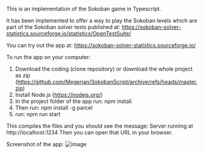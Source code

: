 This is an implementation of the Sokoban game in Typescript.

It has been implemented to offer a way to play the Sokoban levels which are part of the Sokoban solver tests published at: https://sokoban-solver-statistics.sourceforge.io/statistics/OpenTestSuite/

You can try out the app at: https://sokoban-solver-statistics.sourceforge.io/

To run the app on your computer:

1. Download the coding (clone repository) or download the whole project as zip (https://github.com/Megerian/SokobanScript/archive/refs/heads/master.zip)
3. Install Node.js (https://nodejs.org/)
4. In the project folder of the app run: npm install
5. Then run: npm install -g parcel
6. run: npm run start

This compiles the files and you should see the message: Server running at http://localhost:1234
Then you can open that URL in your browser.

Screenshot of the app:
![image](https://github.com/user-attachments/assets/7293ad29-8358-46c5-931c-373e8e36532a)
